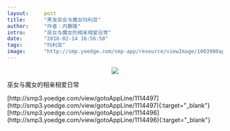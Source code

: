```yaml
---
layout:     post
title:      "黑发巫女与魔女玛利亚"
author:     "作者：内藤隆"
intro:      "巫女与魔女的相亲相爱日常"
date:       "2018-02-14 16:56:58"
tags:       "玛利亚"
image:      "http://smp.yoedge.com/smp-app/resource/viewImage/1003980appline.png"
---
```

<div style="text-align: center">
<p><img src="http://smp.yoedge.com/smp-app/resource/viewImage/1003980appline.png"/></p>
</div>
<p class="post-meta">
<span>巫女与魔女的相亲相爱日常</span>
</p>
[http://smp3.yoedge.com/view/gotoAppLine/1114497](http://smp3.yoedge.com/view/gotoAppLine/1114497){:target="_blank"}
[http://smp3.yoedge.com/view/gotoAppLine/1114496](http://smp3.yoedge.com/view/gotoAppLine/1114496){:target="_blank"}


